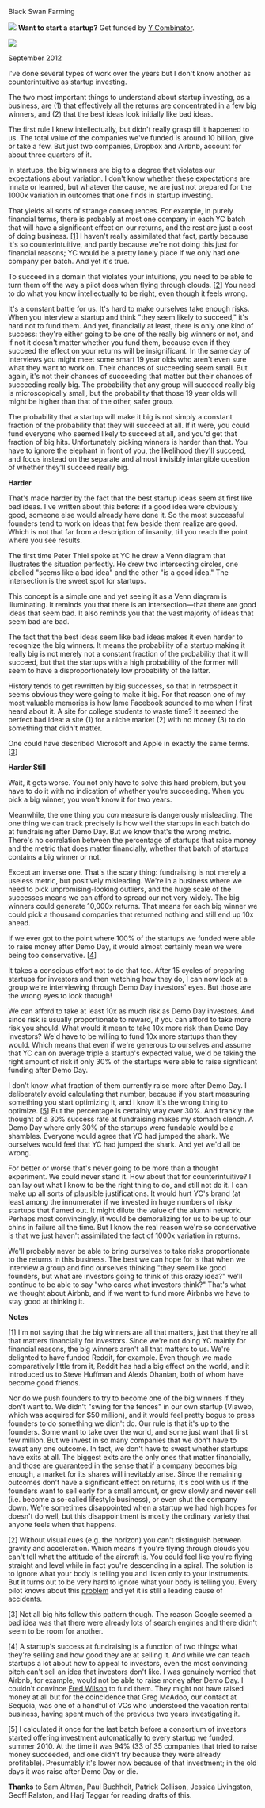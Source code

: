 Black Swan Farming


![](http://www.virtumundo.com/images/spacer.gif)
**Want to start a startup?** Get funded by
[Y Combinator](http://ycombinator.com/apply.html).

  
![](http://www.virtumundo.com/images/spacer.gif)


September 2012  
  
I've done several types of work over the years but I don't know
another as counterintuitive as startup investing.  
  
The two most important things to understand about startup investing,
as a business, are (1) that effectively all the returns are
concentrated in a few big winners, and (2) that the best ideas look
initially like bad ideas.  
  
The first rule I knew intellectually, but didn't really grasp till
it happened to us. The total value of the companies we've funded
is around 10 billion, give or take a few. But just two companies,
Dropbox and Airbnb, account for about three quarters of it.  
  
In startups, the big winners are big to a degree that violates our
expectations about variation. I don't know whether these expectations
are innate or learned, but whatever the cause, we are just not
prepared for the 1000x variation in outcomes that one finds in
startup investing.  
  
That yields all sorts of strange consequences. For example, in
purely financial terms, there is probably at most one company in
each YC batch that will have a significant effect on our returns,
and the rest are just a cost of doing business. 
[[1](#f1n)]
I haven't
really assimilated that fact, partly because it's so counterintuitive,
and partly because we're not doing this just for financial reasons;
YC would be a pretty lonely place if we only had one company per
batch. And yet it's true.  
  
To succeed in a domain that violates your intuitions, you need to
be able to turn them off the way a pilot does when flying through
clouds. 
[[2](#f2n)]
 You need to do what you know intellectually to be
right, even though it feels wrong.  
  
It's a constant battle for us. It's hard to make ourselves take
enough risks. When you interview a startup and think "they seem
likely to succeed," it's hard not to fund them. And yet, financially
at least, there is only one kind of success: they're either going
to be one of the really big winners or not, and if not it doesn't
matter whether you fund them, because even if they succeed the
effect on your returns will be insignificant. In the same day of
interviews you might meet some smart 19 year olds who aren't even
sure what they want to work on. Their chances of succeeding seem
small. But again, it's not their chances of succeeding that matter
but their chances of succeeding really big. The probability that
any group will succeed really big is microscopically small, but the
probability that those 19 year olds will might be higher than that
of the other, safer group.  
  
The probability that a startup will make it big is not simply a
constant fraction of the probability that they will succeed at all.
If it were, you could fund everyone who seemed likely to succeed
at all, and you'd get that fraction of big hits. Unfortunately
picking winners is harder than that. You have to ignore the elephant
in front of you, the likelihood they'll succeed, and focus instead
on the separate and almost invisibly intangible question of whether
they'll succeed really big.  
  
**Harder**  
  
That's made harder by the fact that the best startup ideas seem at
first like bad ideas. I've written about this before: if a good
idea were obviously good, someone else would already have done it.
So the most successful founders tend to work on ideas that few
beside them realize are good. Which is not that far from a description
of insanity, till you reach the point where you see results.  
  
The first time Peter Thiel spoke at YC he drew a Venn diagram that
illustrates the situation perfectly. He drew two intersecting
circles, one labelled "seems like a bad idea" and the other "is a
good idea." The intersection is the sweet spot for startups.  
  
This concept is a simple one and yet seeing it as a Venn diagram
is illuminating. It reminds you that there is an intersection—that
there are good ideas that seem bad. It also reminds you that the
vast majority of ideas that seem bad are bad.  
  
The fact that the best ideas seem like bad ideas makes it even
harder to recognize the big winners. It means the probability of
a startup making it really big is not merely not a constant fraction
of the probability that it will succeed, but that the startups with
a high probability of the former will seem to have a disproportionately
low probability of the latter.  
  
History tends to get rewritten by big successes, so that in retrospect
it seems obvious they were going to make it big. For that reason
one of my most valuable memories is how lame Facebook sounded to
me when I first heard about it. A site for college students to
waste time? It seemed the perfect bad idea: a site (1) for a niche
market (2) with no money (3) to do something that didn't matter.  
  
One could have described Microsoft and Apple in exactly the same
terms.
[[3](#f3n)]  
  
**Harder Still**  
  
Wait, it gets worse. You not only have to solve this hard problem,
but you have to do it with no indication of whether you're succeeding.
When you pick a big winner, you won't know it for two years.  
  
Meanwhile, the one thing you *can* measure is dangerously
misleading. The one thing we can track precisely is how well the
startups in each batch do at fundraising after Demo Day. But we
know that's the wrong metric. There's no correlation between the
percentage of startups that raise money and the metric that does
matter financially, whether that batch of startups contains a big
winner or not.  
  
Except an inverse one. That's the scary thing: fundraising is not
merely a useless metric, but positively misleading. We're in a
business where we need to pick unpromising-looking outliers, and
the huge scale of the successes means we can afford to spread our
net very widely. The big winners could generate 10,000x returns.
That means for each big winner we could pick a thousand companies
that returned nothing and still end up 10x ahead.  
  
If we ever got to the point where 100% of the startups we funded
were able to raise money after Demo Day, it would almost certainly
mean we were being too conservative.
[[4](#f4n)]  
  
It takes a conscious effort not to do that too. After 15 cycles
of preparing startups for investors and then watching how they do,
I can now look at a group we're interviewing through Demo Day
investors' eyes. But those are the wrong eyes to look through!  
  
We can afford to take at least 10x as much risk as Demo Day investors.
And since risk is usually proportionate to reward, if you can afford
to take more risk you should. What would it mean to take 10x more
risk than Demo Day investors? We'd have to be willing to fund 10x
more startups than they would. Which means that even if we're
generous to ourselves and assume that YC can on average triple a
startup's expected value, we'd be taking the right amount of risk
if only 30% of the startups were able to raise significant funding
after Demo Day.  
  
I don't know what fraction of them currently raise more after Demo
Day. I deliberately avoid calculating that number, because if you
start measuring something you start optimizing it, and I know it's
the wrong thing to optimize.
[[5](#f5n)]
But the percentage is certainly
way over 30%. And frankly the thought of a 30% success rate at
fundraising makes my stomach clench. A Demo Day where only 30% of
the startups were fundable would be a shambles. Everyone would
agree that YC had jumped the shark. We ourselves would feel that
YC had jumped the shark. And yet we'd all be wrong.  
  
For better or worse that's never going to be more than a thought
experiment. We could never stand it. How about that for
counterintuitive? I can lay out what I know to be the right thing
to do, and still not do it. I can make up all sorts of plausible
justifications. It would hurt YC's brand (at least among the
innumerate) if we invested in huge numbers of risky startups that
flamed out. It might dilute the value of the alumni network.
Perhaps most convincingly, it would be demoralizing for us to be
up to our chins in failure all the time. But I know the real reason
we're so conservative is that we just haven't assimilated the fact
of 1000x variation in returns.  
  
We'll probably never be able to bring ourselves to take risks
proportionate to the returns in this business. The best we can
hope for is that when we interview a group and find ourselves
thinking "they seem like good founders, but what are investors going
to think of this crazy idea?" we'll continue to be able to say "who
cares what investors think?" That's what we thought about Airbnb,
and if we want to fund more Airbnbs we have to stay good at thinking
it.  
  
  
  
  
  
**Notes**  
  
[1]
I'm not saying that the big winners are all that matters, just
that they're all that matters financially for investors. Since
we're not doing YC mainly for financial reasons, the big winners
aren't all that matters to us. We're delighted to have funded
Reddit, for example. Even though we made comparatively little from
it, Reddit has had a big effect on the world, and it introduced us
to Steve Huffman and Alexis Ohanian, both of whom have become good
friends.  
  
Nor do we push founders to try to become one of the big winners if
they don't want to. We didn't "swing for the fences" in our own
startup (Viaweb, which was acquired for $50 million), and it would
feel pretty bogus to press founders to do something we didn't do.
Our rule is that it's up to the founders. Some want to take over
the world, and some just want that first few million. But we invest
in so many companies that we don't have to sweat any one outcome.
In fact, we don't have to sweat whether startups have exits at all.
The biggest exits are the only ones that matter financially, and
those are guaranteed in the sense that if a company becomes big
enough, a market for its shares will inevitably arise. Since the
remaining outcomes don't have a significant effect on returns, it's
cool with us if the founders want to sell early for a small amount,
or grow slowly and never sell (i.e. become a so-called lifestyle
business), or even shut the company down. We're sometimes disappointed
when a startup we had high hopes for doesn't do well, but this
disappointment is mostly the ordinary variety that anyone feels
when that happens.  
  
[2]
Without visual cues (e.g. the horizon) you can't distinguish
between gravity and acceleration. Which means if you're flying
through clouds you can't tell what the attitude of
the aircraft is. You could feel like you're flying straight and
level while in fact you're descending in a spiral. The solution
is to ignore what your body is telling you and listen only to your
instruments. But it turns out to be very hard to ignore what your
body is telling you. Every pilot knows about this 
[problem](http://en.wikipedia.org/wiki/Spatial_disorientation) and yet
it is still a leading cause of accidents.  
  
[3]
Not all big hits follow this pattern though. The reason Google
seemed a bad idea was that there were already lots of search engines
and there didn't seem to be room for another.  
  
[4]
A startup's success at fundraising is a function of two things:
what they're selling and how good they are at selling it. And while
we can teach startups a lot about how to appeal to investors, even
the most convincing pitch can't sell an idea that investors don't
like. I was genuinely worried that Airbnb, for example, would not
be able to raise money after Demo Day. I couldn't convince [Fred Wilson](airbnb.html) to fund them. They might not
have raised money at all but for the coincidence that Greg McAdoo,
our contact at Sequoia, was one of a handful of VCs who understood
the vacation rental business, having spent much of the previous two
years investigating it.  
  
[5]
I calculated it once for the last batch before a consortium of
investors started offering investment automatically to every startup
we funded, summer 2010. At the time it was 94% (33 of 35 companies
that tried to raise money succeeded, and one didn't try because
they were already profitable). Presumably it's lower now because
of that investment; in the old days it was raise after Demo Day or
die.  
  
**Thanks** to Sam Altman, Paul Buchheit, Patrick Collison, Jessica
Livingston, Geoff Ralston, and Harj Taggar for reading drafts of
this.  
  


